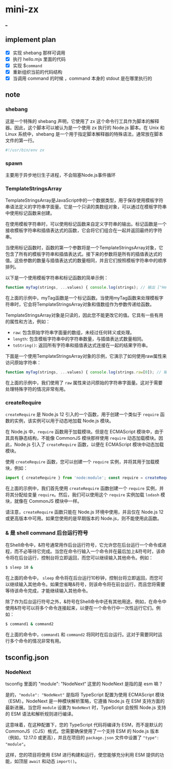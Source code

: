 # mini-zx

[_](https://app.heptabase.com/w/b1d37c4b02d6e93f8628cdac360bde066f124b279cd2b50ab57410740300a34f?id=6b388a5f-6c0a-4971-942f-617ca34a10d3)

## implement plan

- [x] 实现 shebang 那样可调用
- [x] 执行 hello.mjs 里面的代码
- [x] 实现 $`command`
- [x] 重新组织当前的代码结构
- [x] 当调用 command 的时候 ，command 本身的 stdout 是在哪里执行的

## note

### shebang

这是一个特殊的 shebang 声明，它使用了 zx 这个命令行工具作为脚本的解释器。因此，这个脚本可以被认为是一个使用 zx 执行的 Node.js 脚本。在 Unix 和 Linux 系统中，shebang 是一个用于指定脚本解释器的特殊语法，通常放在脚本文件的第一行。

```js
#!/usr/bin/env zx
```

### spawn

主要用于异步地衍生子进程，不会阻塞Node.js事件循环

### TemplateStringsArray

TemplateStringsArray是JavaScript中的一个数据类型，用于保存使用模板字符串语法定义的字符串字面量。它是一个只读的类数组对象，可以通过在模板字符串中使用标记函数来创建。

在使用模板字符串时，可以使用标记函数来自定义字符串的输出。标记函数是一个接收模板字符串和插值表达式的函数，它会将它们组合在一起并返回最终的字符串。

当使用标记函数时，函数的第一个参数将是一个TemplateStringsArray对象，它包含了所有的模板字符串和插值表达式。接下来的参数将是所有的插值表达式的值。这些参数的数量与插值表达式的数量相同，并且它们按照模板字符串中的顺序排列。

以下是一个使用模板字符串和标记函数的简单示例：

```javascript
function myTag(strings, ...values) { console.log(strings); // 输出 ["Hello ", "!"] console.log(values); // 输出 ["World"] return strings[0] + values[0] + strings[1]; } const greeting = myTag`Hello ${"World"}!`; console.log(greeting); // 输出 "Hello World!"
```

在上面的示例中，myTag函数是一个标记函数。当使用myTag函数来处理模板字符串时，它会将TemplateStringsArray对象和值数组作为参数传递给函数。

TemplateStringsArray对象是只读的，因此您不能更改它的值。它具有一些有用的属性和方法，例如：

- `raw`: 包含原始字符串字面量的数组，未经过任何转义或处理。
- `length`: 包含模板字符串中的字符串数量，与插值表达式数量相同。
- `toString()`: 返回所有字符串和插值表达式连接在一起的结果字符串。

下面是一个使用TemplateStringsArray对象的示例，它演示了如何使用raw属性来访问原始字符串：

```javascript
function myTag(strings, ...values) { console.log(strings.raw[0]); // 输出 "Hello\\nWorld" } myTag`Hello\nWorld`;
```

在上面的示例中，我们使用了 `raw` 属性来访问原始的字符串字面量。这对于需要处理特殊字符的情况非常有用。

### createRequire

`createRequire` 是 Node.js 12 引入的一个函数，用于创建一个类似于 `require` 函数的实例，该实例可以用于动态地加载 Node.js 模块。

在 Node.js 中，`require` 函数用于加载模块。但是在 ECMAScript 模块中，由于其具有静态结构，不能像 CommonJS 模块那样使用 `require` 动态加载模块。因此，Node.js 引入了 `createRequire` 函数，以便在 ECMAScript 模块中动态加载模块。

使用 `createRequire` 函数，您可以创建一个 `require` 实例，并将其用于加载模块，例如：

```js
import { createRequire } from 'node:module'; const require = createRequire(import.meta.url); const lodash = require('lodash');
```

在上面的示例中，我们首先使用 `createRequire` 函数创建一个 `require` 实例，并将其分配给变量 `require`。然后，我们可以使用这个 `require` 实例加载 `lodash` 模块，就像在 CommonJS 模块中一样。

请注意，`createRequire` 函数只能在 Node.js 环境中使用，并且仅在 Node.js 12 或更高版本中可用。如果您使用的是早期版本的 Node.js，则不能使用此函数。

### & 是 shell command  后台运行符号

在Shell命令中，&符号通常用作后台运行符号，它允许您在后台运行一个命令或进程，而不必等待它完成。当您在命令行输入一个命令并在最后加上&符号时，该命令将在后台运行，控制台将立即返回，而您可以继续输入其他命令。例如：

```bash
$ sleep 10 &
```

在上面的命令中， `sleep` 命令将在后台运行10秒钟，控制台将立即返回，而您可以继续输入其他命令。如果您省略&符号，则该命令将在前台运行，而且您将需要等待该命令完成，才能继续输入其他命令。

除了作为后台运行符号之外，&符号在Shell命令中还有其他用途。例如，在命令中使用&符号可以将多个命令连接起来，以便在一个命令行中一次性运行它们。例如：

```bash
$ command1 & command2
```

在上面的命令中，`command1` 和 `command2` 将同时在后台运行。这对于需要同时运行多个命令的情况非常有用。

## tsconfig.json

### NodeNext

tsconfig 里面的 "module": "NodeNext“ 这里的 NodeNext 是指的是 esm 嘛？

是的，`"module": "NodeNext"` 是指将 TypeScript 配置为使用 ECMAScript 模块（ESM）。NodeNext 是一种模块解析策略，它遵循 Node.js 在 ESM 支持方面的最新进展。当您将 `module` 设置为 `NodeNext` 时，TypeScript 会按照 Node.js 支持的 ESM 语法和解析规则进行编译。

这意味着，在这种配置下，您的 TypeScript 代码将编译为 ESM，而不是默认的 CommonJS（CJS）格式。您需要确保使用了一个支持 ESM 的 Node.js 版本（例如，12.17.0 或更高），并且在项目的 `package.json` 文件中设置了 `"type": "module"`。

这样，您的项目将使用 ESM 进行构建和运行，使您能够充分利用 ESM 提供的功能，如顶层 `await` 和动态 `import()`。

